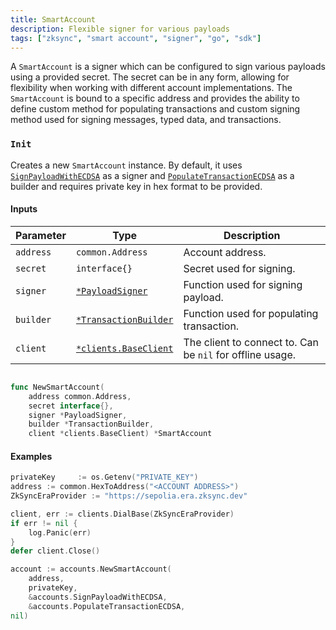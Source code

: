 ```yaml
---
title: SmartAccount
description: Flexible signer for various payloads
tags: ["zksync", "smart account", "signer", "go", "sdk"]
---
```


A `SmartAccount` is a signer which can be configured to sign various payloads using a provided secret.
The secret can be in any form, allowing for flexibility when working with different account implementations.
The `SmartAccount` is bound to a specific address and provides the ability to define custom method for populating transactions
and custom signing method used for signing messages, typed data, and transactions.

### `Init`

Creates a new `SmartAccount` instance. By default, it uses [`SignPayloadWithECDSA`](/sdk/go/api/accounts/smart-account-utils#signpayloadwithecdsa)
as a signer and [`PopulateTransactionECDSA`](/sdk/go/api/accounts/smart-account-utils#populatetransactionecdsa) as
a builder and
requires private key in hex format to be provided.

#### Inputs

| Parameter | Type                                                               | Description                                             |
|-----------|--------------------------------------------------------------------|---------------------------------------------------------|
| `address` | `common.Address`                                                   | Account address.                                        |
| `secret`  | `interface{}`                                                      | Secret used for signing.                                |
| `signer`  | [`*PayloadSigner`](/sdk/go/api/accounts/types#payloadsigner)           | Function used for signing payload.                      |
| `builder` | [`*TransactionBuilder`](/sdk/go/api/accounts/types#transactionbuilder) | Function used for populating transaction.               |
| `client`  | [`*clients.BaseClient`](/sdk/go/api/clients/baseclient)                       | The client to connect to. Can be `nil` for offline usage. |

```go

func NewSmartAccount(
	address common.Address,
	secret interface{},
	signer *PayloadSigner,
	builder *TransactionBuilder,
	client *clients.BaseClient) *SmartAccount
```

#### Examples

```go
privateKey     := os.Getenv("PRIVATE_KEY")
address := common.HexToAddress("<ACCOUNT ADDRESS>")
ZkSyncEraProvider := "https://sepolia.era.zksync.dev"

client, err := clients.DialBase(ZkSyncEraProvider)
if err != nil {
	log.Panic(err)
}
defer client.Close()

account := accounts.NewSmartAccount(
    address,
    privateKey,
    &accounts.SignPayloadWithECDSA,
    &accounts.PopulateTransactionECDSA,
nil)
```
